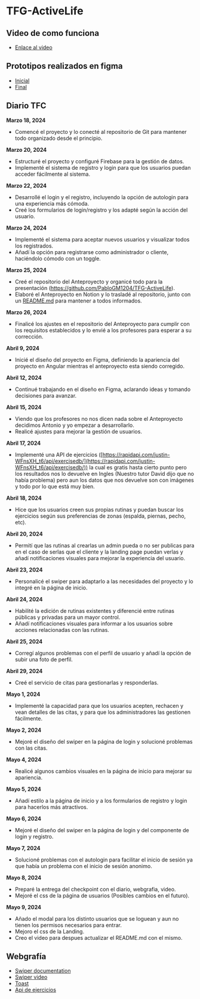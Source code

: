 ﻿# TFG-ActiveLife

## Video de como funciona

- [Enlace al video](https://youtu.be/eENalVjWBjs)

## Prototipos realizados en figma

- [Inicial](https://www.figma.com/design/bOmsunfzzzhhmGPENttJBN/ActiveLife-Prototipo-Boceto?node-id=1669-162202&t=L7gKrkeOURDCE7OG-1)
- [Final](https://www.figma.com/design/5RpF27LMA4kbPQCCgVhUXR/ActiveLife-Prototipo-Final?node-id=1669-162202&t=AbSESbY1Cu57tcBx-1)

## Diario TFC

**Marzo 18, 2024**

- Comencé el proyecto y lo conecté al repositorio de Git para mantener todo organizado desde el principio.

**Marzo 20, 2024**

- Estructuré el proyecto y configuré Firebase para la gestión de datos.
- Implementé el sistema de registro y login para que los usuarios puedan acceder fácilmente al sistema.

**Marzo 22, 2024**

- Desarrollé el login y el registro, incluyendo la opción de autologin para una experiencia más cómoda.
- Creé los formularios de login/registro y los adapté según la acción del usuario.

**Marzo 24, 2024**

- Implementé el sistema para aceptar nuevos usuarios y visualizar todos los registrados.
- Añadí la opción para registrarse como administrador o cliente, haciéndolo cómodo con un toggle.

**Marzo 25, 2024**

- Creé el repositorio del Anteproyecto y organicé todo para la presentación (https://github.com/PabloGM1204/TFG-ActiveLife).
- Elaboré el Anteproyecto en Notion y lo trasladé al repositorio, junto con un [README.md](https://github.com/PabloGM1204/TFG-ActiveLife/blob/main/README.md) para mantener a todos informados.

**Marzo 26, 2024**

- Finalicé los ajustes en el repositorio del Anteproyecto para cumplir con los requisitos establecidos y lo envié a los profesores para esperar a su corrección.

**Abril 9, 2024**

- Inicié el diseño del proyecto en Figma, definiendo la apariencia del proyecto en Angular mientras el anteproyecto esta siendo corregido.

**Abril 12, 2024**

- Continué trabajando en el diseño en Figma, aclarando ideas y tomando decisiones para avanzar.

**Abril 15, 2024**

- Viendo que los profesores no nos dicen nada sobre el Anteproyecto decidimos Antonio y yo empezar a desarrollarlo.
- Realicé ajustes para mejorar la gestión de usuarios.

**Abril 17, 2024**

- Implementé una API de ejercicios ([https://rapidapi.com/justin-WFnsXH_t6/api/exercisedb/](https://rapidapi.com/justin-WFnsXH_t6/api/exercisedb/)) la cual es gratis hasta cierto punto pero los resultados nos lo devuelve en Ingles (Nuestro tutor David dijo que no había problema) pero aun los datos que nos devuelve son con imágenes y todo por lo que está muy bien.

**Abril 18, 2024**

- Hice que los usuarios creen sus propias rutinas y puedan buscar los ejercicios según sus preferencias de zonas (espalda, piernas, pecho, etc).

**Abril 20, 2024**

- Permití que las rutinas al crearlas un admin pueda o no ser publicas para en el caso de serlas que el cliente y la landing page puedan verlas y añadí notificaciones visuales para mejorar la experiencia del usuario.

**Abril 23, 2024**

- Personalicé el swiper para adaptarlo a las necesidades del proyecto y lo integré en la página de inicio.

**Abril 24, 2024**

- Habilité la edición de rutinas existentes y diferencié entre rutinas públicas y privadas para un mayor control.
- Añadí notificaciones visuales para informar a los usuarios sobre acciones relacionadas con las rutinas.

**Abril 25, 2024**

- Corregí algunos problemas con el perfil de usuario y añadí la opción de subir una foto de perfil.

**Abril 29, 2024**

- Creé el servicio de citas para gestionarlas y responderlas.

**Mayo 1, 2024**

- Implementé la capacidad para que los usuarios acepten, rechacen y vean detalles de las citas, y para que los administradores las gestionen fácilmente.

**Mayo 2, 2024**

- Mejoré el diseño del swiper en la página de login y solucioné problemas con las citas.

**Mayo 4, 2024**

- Realicé algunos cambios visuales en la página de inicio para mejorar su apariencia.

**Mayo 5, 2024**

- Añadí estilo a la página de inicio y a los formularios de registro y login para hacerlos más atractivos.

**Mayo 6, 2024**

- Mejoré el diseño del swiper en la página de login y del componente de login y registro.

**Mayo 7, 2024**

- Solucioné problemas con el autologin para facilitar el inicio de sesión ya que había un problema con el inicio de sesión anonimo.

**Mayo 8, 2024**

- Preparé la entrega del checkpoint con el diario, webgrafia, video.
- Mejoré el css de la página de usuarios (Posibles cambios en el futuro).

**Mayo 9, 2024**

- Añado el modal para los distinto usuarios que se loguean y aun no tienen los permisos necesarios para entrar.
- Mejoro el css de la Landing.
- Creo el video para despues actualizar el README.md con el mismo.

## Webgrafía

- [Swiper documentation](https://swiperjs.com/element)
- [Swiper video](https://www.youtube.com/watch?app=desktop&v=XcvieKvmI5A)
- [Toast](https://primeng.org/toast)
- [Api de ejercicios](https://rapidapi.com/justin-WFnsXH_t6/api/exercisedb/)
